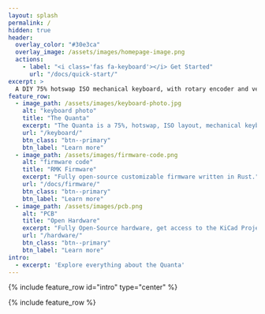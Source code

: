 ```yaml
---
layout: splash
permalink: /
hidden: true
header:
  overlay_color: "#30e3ca"
  overlay_image: /assets/images/homepage-image.png
  actions:
    - label: "<i class='fas fa-keyboard'></i> Get Started"
      url: "/docs/quick-start/"
excerpt: >
  A DIY 75% hotswap ISO mechanical keyboard, with rotary encoder and vertical USB A port.<br /> {::nomarkdown}<a class="github-button" href="https://github.com/ObsiLab/Quanta" data-size="large" aria-label="Quanta on GitHub"> Github repository</a>{:/nomarkdown}
feature_row:
  - image_path: /assets/images/keyboard-photo.jpg
    alt: "keyboard photo"
    title: "The Quanta"
    excerpt: "The Quanta is a 75%, hotswap, ISO layout, mechanical keyboard."
    url: "/keyboard/"
    btn_class: "btn--primary"
    btn_label: "Learn more"
  - image_path: /assets/images/firmware-code.png
    alt: "firmware code"
    title: "RMK Firmware"
    excerpt: "Fully open-source customizable firmware written in Rust."
    url: "/docs/firmware/"
    btn_class: "btn--primary"
    btn_label: "Learn more"
  - image_path: /assets/images/pcb.png
    alt: "PCB"
    title: "Open Hardware"
    excerpt: "Fully Open-Source hardware, get access to the KiCad Project PCB files. CERN-OHL-P v2 license"
    url: "/hardware/"
    btn_class: "btn--primary"
    btn_label: "Learn more"
intro:
  - excerpt: 'Explore everything about the Quanta'
---
```


{% include feature_row id="intro" type="center" %}

{% include feature_row %}
